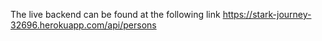 The live backend can be found at the following link
https://stark-journey-32696.herokuapp.com/api/persons